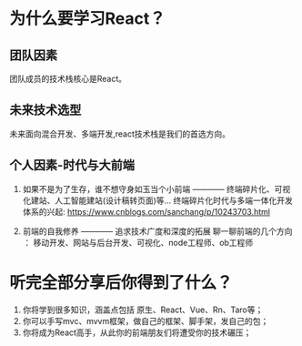 # 为什么要学习React？

## 团队因素

团队成员的技术栈核心是React。

## 未来技术选型

未来面向混合开发、多端开发,react技术栈是我们的首选方向。

## 个人因素-时代与大前端

1.  如果不是为了生存，谁不想守身如玉当个小前端  ———— 终端碎片化、可视化建站、人工智能建站(设计稿转页面)等… 
终端碎片化时代与多端一体化开发体系的兴起: https://www.cnblogs.com/sanchang/p/10243703.html

2.  前端的自我修养 ———— 追求技术广度和深度的拓展
聊一聊前端的几个方向 ： 
移动开发、网站与后台开发、可视化、node工程师、ob工程师


# 听完全部分享后你得到了什么？

1.  你将学到很多知识，涵盖点包括 原生、React、Vue、Rn、Taro等；
2.  你可以手写mvc、mvvm框架，做自己的框架、脚手架，发自己的包；
3.  你将成为React高手，从此你的前端朋友们将遭受你的技术碾压；


